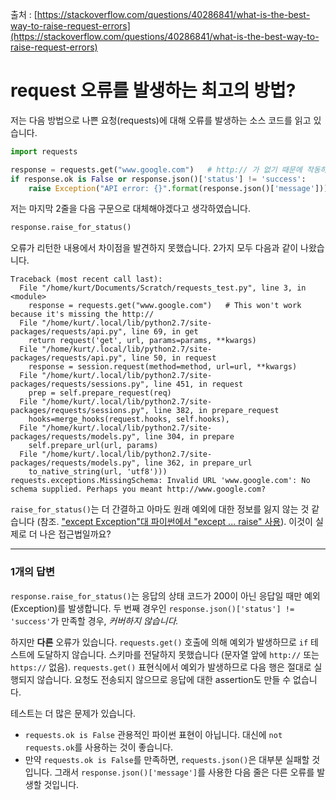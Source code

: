 출처 : [https://stackoverflow.com/questions/40286841/what-is-the-best-way-to-raise-request-errors](https://stackoverflow.com/questions/40286841/what-is-the-best-way-to-raise-request-errors)

# request 오류를 발생하는 최고의 방법?

저는 다음 방법으로 나쁜 요청(requests)에 대해 오류를 발생하는 소스 코드를 읽고 있습니다.

```python
import requests

response = requests.get("www.google.com")   # http:// 가 없기 때문에 작동하지 않습니다.
if response.ok is False or response.json()['status'] != 'success':
    raise Exception("API error: {}".format(response.json()['message']))
```

저는 마지막 2줄을 다음 구문으로 대체해야겠다고 생각하였습니다.

```python
response.raise_for_status()
```

오류가 리턴한 내용에서 차이점을 발견하지 못했습니다. 2가지 모두 다음과 같이 나왔습니다.

```
Traceback (most recent call last):
  File "/home/kurt/Documents/Scratch/requests_test.py", line 3, in <module>
    response = requests.get("www.google.com")   # This won't work because it's missing the http://
  File "/home/kurt/.local/lib/python2.7/site-packages/requests/api.py", line 69, in get
    return request('get', url, params=params, **kwargs)
  File "/home/kurt/.local/lib/python2.7/site-packages/requests/api.py", line 50, in request
    response = session.request(method=method, url=url, **kwargs)
  File "/home/kurt/.local/lib/python2.7/site-packages/requests/sessions.py", line 451, in request
    prep = self.prepare_request(req)
  File "/home/kurt/.local/lib/python2.7/site-packages/requests/sessions.py", line 382, in prepare_request
    hooks=merge_hooks(request.hooks, self.hooks),
  File "/home/kurt/.local/lib/python2.7/site-packages/requests/models.py", line 304, in prepare
    self.prepare_url(url, params)
  File "/home/kurt/.local/lib/python2.7/site-packages/requests/models.py", line 362, in prepare_url
    to_native_string(url, 'utf8')))
requests.exceptions.MissingSchema: Invalid URL 'www.google.com': No schema supplied. Perhaps you meant http://www.google.com?
```

`raise_for_status()`는 더 간결하고 아마도 원래 예외에 대한 정보를 잃지 않는 것 같습니다 (참조. ["except Exception"대 파이썬에서 "except ... raise" 사용](https://stackoverflow.com/questions/40280776/use-of-except-exception-vs-except-raise-in-python)). 이것이 실제로 더 나은 접근법일까요?

---

### 1개의 답변

`response.raise_for_status()`는 응답의 상태 코드가 200이 아닌 응답일 때만 예외(Exception)를 발생합니다. 두 번째 경우인 `response.json()['status'] != 'success'`가 만족할 경우, *커버하지 않습니다.*

하지만 **다른** 오류가 있습니다. `requests.get()` 호출에 의해 예외가 발생하므로 `if` 테스트에 도달하지 않습니다. 스키마를 전달하지 못했습니다 (문자열 앞에 `http://` 또는 `https://` 없음). `requests.get()` 표현식에서 예외가 발생하므로 다음 행은 절대로 실행되지 않습니다. 요청도 전송되지 않으므로 응답에 대한 assertion도 만들 수 없습니다.

테스트는 더 많은 문제가 있습니다.

-   `requests.ok is False` 관용적인 파이썬 표현이 아닙니다. 대신에 `not requests.ok`를 사용하는 것이 좋습니다.
-   만약 `requests.ok is False`를 만족하면, `requests.json()`은 대부분 실패할 것입니다. 그래서 `response.json()['message']`를 사용한 다음 줄은 다른 오류를 발생할 것입니다.
